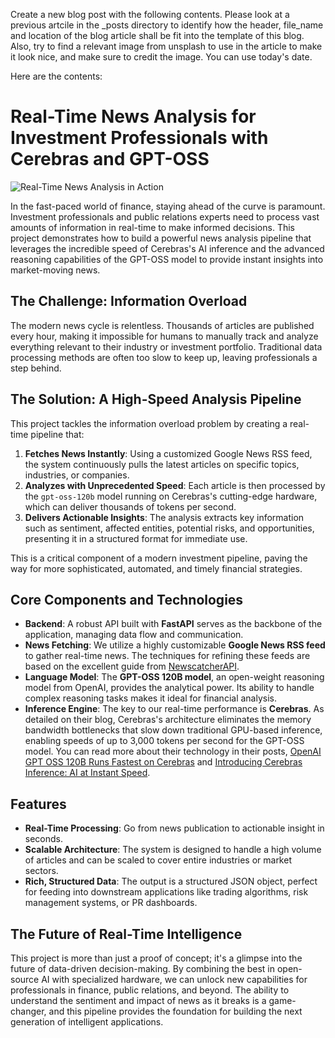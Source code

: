 Create a new blog post with the following contents. Please look at a previous artcile in the _posts directory to identify how the header, file_name and location of the blog article shall be fit into the template of this blog.
Also, try to find a relevant image from unsplash to use in the article to make it look nice, and make sure to credit the image. You can use today's date.

Here are the contents: 

# Real-Time News Analysis for Investment Professionals with Cerebras and GPT-OSS

![Real-Time News Analysis in Action](assets/gifs/cerebras_realtime_analysis.gif)

In the fast-paced world of finance, staying ahead of the curve is paramount. Investment professionals and public relations experts need to process vast amounts of information in real-time to make informed decisions. This project demonstrates how to build a powerful news analysis pipeline that leverages the incredible speed of Cerebras's AI inference and the advanced reasoning capabilities of the GPT-OSS model to provide instant insights into market-moving news.

## The Challenge: Information Overload

The modern news cycle is relentless. Thousands of articles are published every hour, making it impossible for humans to manually track and analyze everything relevant to their industry or investment portfolio. Traditional data processing methods are often too slow to keep up, leaving professionals a step behind.

## The Solution: A High-Speed Analysis Pipeline

This project tackles the information overload problem by creating a real-time pipeline that:

1.  **Fetches News Instantly**: Using a customized Google News RSS feed, the system continuously pulls the latest articles on specific topics, industries, or companies.
2.  **Analyzes with Unprecedented Speed**: Each article is then processed by the `gpt-oss-120b` model running on Cerebras's cutting-edge hardware, which can deliver thousands of tokens per second.
3.  **Delivers Actionable Insights**: The analysis extracts key information such as sentiment, affected entities, potential risks, and opportunities, presenting it in a structured format for immediate use.

This is a critical component of a modern investment pipeline, paving the way for more sophisticated, automated, and timely financial strategies.

## Core Components and Technologies

-   **Backend**: A robust API built with **FastAPI** serves as the backbone of the application, managing data flow and communication.
-   **News Fetching**: We utilize a highly customizable **Google News RSS feed** to gather real-time news. The techniques for refining these feeds are based on the excellent guide from [NewscatcherAPI](https://www.newscatcherapi.com/blog/google-news-rss-search-parameters-the-missing-documentaiton).
-   **Language Model**: The **GPT-OSS 120B model**, an open-weight reasoning model from OpenAI, provides the analytical power. Its ability to handle complex reasoning tasks makes it ideal for financial analysis.
-   **Inference Engine**: The key to our real-time performance is **Cerebras**. As detailed on their blog, Cerebras's architecture eliminates the memory bandwidth bottlenecks that slow down traditional GPU-based inference, enabling speeds of up to 3,000 tokens per second for the GPT-OSS model. You can read more about their technology in their posts, [OpenAI GPT OSS 120B Runs Fastest on Cerebras](https://www.cerebras.ai/blog/openai-gpt-oss-120b-runs-fastest-on-cerebras) and [Introducing Cerebras Inference: AI at Instant Speed](https://www.cerebras.ai/blog/introducing-cerebras-inference-ai-at-instant-speed).

## Features

-   **Real-Time Processing**: Go from news publication to actionable insight in seconds.
-   **Scalable Architecture**: The system is designed to handle a high volume of articles and can be scaled to cover entire industries or market sectors.
-   **Rich, Structured Data**: The output is a structured JSON object, perfect for feeding into downstream applications like trading algorithms, risk management systems, or PR dashboards.

## The Future of Real-Time Intelligence

This project is more than just a proof of concept; it's a glimpse into the future of data-driven decision-making. By combining the best in open-source AI with specialized hardware, we can unlock new capabilities for professionals in finance, public relations, and beyond. The ability to understand the sentiment and impact of news as it breaks is a game-changer, and this pipeline provides the foundation for building the next generation of intelligent applications.
